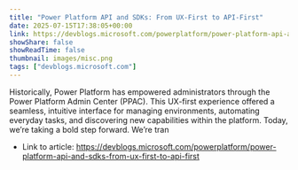 ```yaml
---
title: "Power Platform API and SDKs: From UX-First to API-First"
date: 2025-07-15T17:38:05+00:00
link: https://devblogs.microsoft.com/powerplatform/power-platform-api-and-sdks-from-ux-first-to-api-first
showShare: false
showReadTime: false
thumbnail: images/misc.png
tags: ["devblogs.microsoft.com"]
---
```

Historically, Power Platform has empowered administrators through the Power Platform Admin Center (PPAC). This UX-first experience offered a seamless, intuitive interface for managing environments, automating everyday tasks, and discovering new capabilities within the platform. Today, we’re taking a bold step forward. We’re tran

- Link to article: https://devblogs.microsoft.com/powerplatform/power-platform-api-and-sdks-from-ux-first-to-api-first
